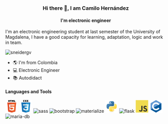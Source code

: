 
<h3 align="center"> Hi there 👋, I am Camilo Hernández</h3>
<h4 align="center">I'm electronic engineer</h4>
<p>I'm an electronic engineering student at last semester of the University of Magdalena, I have a good capacity for learning, adaptation, logic and work in team.</p>


<p align="left"> <img src="https://komarev.com/ghpvc/?username=CamiloD17&label=Profile%20views&color=0e75b6&style=flat%22" alt="sneidergv" /> </p>

- 🌎 I'm from Colombia
- 💻 Electronic Engineer
- 📚 Autodidact


<h4 align="left">Languages and Tools</h4>
<p align="left">
 <img src="https://raw.githubusercontent.com/devicons/devicon/master/icons/html5/html5-original-wordmark.svg" alt="html5" width="40" height="40"/>
<img src="https://raw.githubusercontent.com/devicons/devicon/master/icons/css3/css3-original-wordmark.svg" alt="css3" width="40" height="40"/>
<img src="https://img.icons8.com/color/344/sass.png" alt="sass" width="40" height="40"/>
<img src="https://img.icons8.com/color/344/bootstrap.png" alt="bootstrap" width="40" height="40"/>
 <img src="https://iconape.com/wp-content/png_logo_vector/materialize-logo.png" alt="materialize" width="40" height="40"/>
<img src="https://raw.githubusercontent.com/devicons/devicon/master/icons/python/python-original.svg" alt="python" width="40" height="40"/> 
<img src="https://cdn.svgporn.com/logos/flask.svg" alt="flask" width="40" height="40"/>
 <img src="https://raw.githubusercontent.com/devicons/devicon/master/icons/javascript/javascript-original.svg" alt="javascript" width="40" height="40"/>
<img src="https://raw.githubusercontent.com/devicons/devicon/master/icons/c/c-original.svg" alt="c" width="40" height="40"/>
<img src="https://img.icons8.com/color/344/maria-db.png" alt="maria-db" width="40" height="40"/> 


